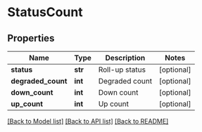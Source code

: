 # StatusCount

## Properties
Name | Type | Description | Notes
------------ | ------------- | ------------- | -------------
**status** | **str** | Roll-up status | [optional] 
**degraded_count** | **int** | Degraded count | [optional] 
**down_count** | **int** | Down count | [optional] 
**up_count** | **int** | Up count | [optional] 

[[Back to Model list]](../README.md#documentation-for-models) [[Back to API list]](../README.md#documentation-for-api-endpoints) [[Back to README]](../README.md)

